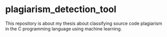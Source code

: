 # plagiarism_detection_tool

This repository is about my thesis about classifying source code plagiarism in the C programming language using machine learning.
